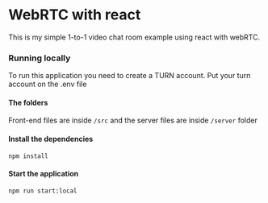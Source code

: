 # WebRTC with react

This is my simple 1-to-1 video chat room example using react with webRTC. 

### Running locally

To run this application you need to create a TURN account. 
Put your turn account on the .env file

#### The folders

Front-end files are inside `/src` and the server files are inside `/server` folder

#### Install the dependencies

```shell
npm install
```

#### Start the application

```shell
npm run start:local
```
